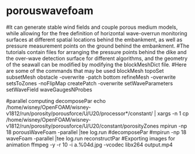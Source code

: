 # porouswavefoam
#It can generate stable wind fields and couple porous medium models, while allowing for the free definition of horizontal wave-overrun monitoring surfaces at different spatial locations behind the embankment, as well as pressure measurement points on the ground behind the embankment.
#The tutorials contain files for arranging the pressure points behind the dike and the over-wave detection surface for different algorithms, and the geometry of the seawall can be modified by modifying the blockMeshDict file.
#Here are some of the commands that may be used
blockMesh
topoSet  
subsetMesh obstacle  -overwrite -patch bottom
refineMesh -overwrite
setsToZones -noFlipMap
createPatch -overwrite
setWaveParameters 
setWaveField 
waveGaugesNProbes

#parallel computing
decomposePar
echo /home/wisney/OpenFOAM/wisney-v1812/run/porosity/porousforce/U/U20/processor*/constant/ | xargs -n 1 cp /home/wisney/OpenFOAM/wisney-v1812/run/porosity/porousforce/U/U20/constant/porosityZones
mpirun -np 18  porousWaveFoam -parallel |tee log.run
#decomposePar
#mpirun -np 18 waveFoam -parallel |tee log.run
reconstructPar
#Exporting images for animation
ffmpeg -y -r 10 -i a.%04d.jpg -vcodec libx264 output.mp4

